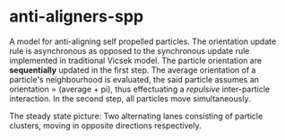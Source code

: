 # anti-aligners-spp
A model for anti-aligning self propelled particles. 
The orientation update rule is asynchronous as opposed to the synchronous update rule implemented in traditional Vicsek model. 
The particle orientation are **sequentially** updated in the first step. The average orientation of a particle's neighbourhood
is evaluated, the said particle assumes an orientation = (average + pi), thus effectuating a *repulsive* inter-particle interaction.
In the second step, all particles move simultaneously.

The steady state picture:
  Two alternating lanes consisting of particle clusters, moving in opposite directions respectively.
  

